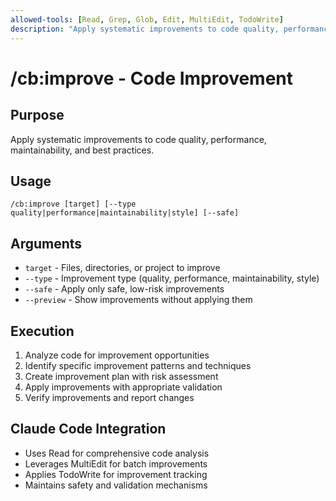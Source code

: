 ```yaml
---
allowed-tools: [Read, Grep, Glob, Edit, MultiEdit, TodoWrite]
description: "Apply systematic improvements to code quality, performance, and maintainability"
---
```


# /cb:improve - Code Improvement

## Purpose
Apply systematic improvements to code quality, performance, maintainability, and best practices.

## Usage
```
/cb:improve [target] [--type quality|performance|maintainability|style] [--safe]
```

## Arguments
- `target` - Files, directories, or project to improve
- `--type` - Improvement type (quality, performance, maintainability, style)
- `--safe` - Apply only safe, low-risk improvements
- `--preview` - Show improvements without applying them

## Execution
1. Analyze code for improvement opportunities
2. Identify specific improvement patterns and techniques
3. Create improvement plan with risk assessment
4. Apply improvements with appropriate validation
5. Verify improvements and report changes

## Claude Code Integration
- Uses Read for comprehensive code analysis
- Leverages MultiEdit for batch improvements
- Applies TodoWrite for improvement tracking
- Maintains safety and validation mechanisms